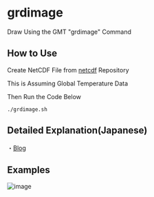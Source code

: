 # grdimage
Draw Using the GMT "grdimage" Command

## How to Use

Create NetCDF File from [netcdf](https://github.com/atchicken/netcdf) Repository

This is Assuming Global Temperature Data

Then Run the Code Below

```
./grdimage.sh
```

## Detailed Explanation(Japanese)
・[Blog](https://atchicken.com/grdimage/)

## Examples

![image](https://user-images.githubusercontent.com/93382642/142415541-64c07110-5573-4cd7-bc49-2a51ea359e23.png)
